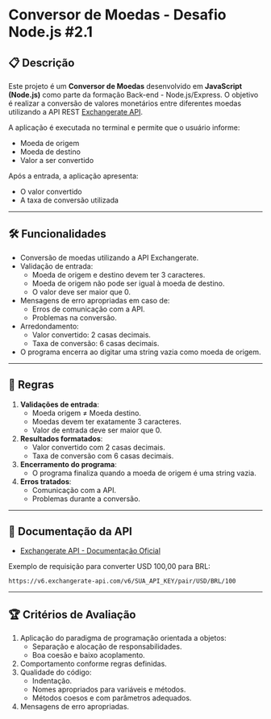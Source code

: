 # Conversor de Moedas - Desafio Node.js #2.1

## 📋 Descrição
Este projeto é um **Conversor de Moedas** desenvolvido em **JavaScript (Node.js)** como parte da formação Back-end - Node.js/Express. O objetivo é realizar a conversão de valores monetários entre diferentes moedas utilizando a API REST [Exchangerate API](https://www.exchangerate-api.com/docs/overview).

A aplicação é executada no terminal e permite que o usuário informe:
- Moeda de origem
- Moeda de destino
- Valor a ser convertido

Após a entrada, a aplicação apresenta:
- O valor convertido
- A taxa de conversão utilizada

---

## 🛠️ Funcionalidades
- Conversão de moedas utilizando a API Exchangerate.
- Validação de entrada:
  - Moeda de origem e destino devem ter 3 caracteres.
  - Moeda de origem não pode ser igual à moeda de destino.
  - O valor deve ser maior que 0.
- Mensagens de erro apropriadas em caso de:
  - Erros de comunicação com a API.
  - Problemas na conversão.
- Arredondamento:
  - Valor convertido: 2 casas decimais.
  - Taxa de conversão: 6 casas decimais.
- O programa encerra ao digitar uma string vazia como moeda de origem.

---

## 🎯 Regras
1. **Validações de entrada**:
   - Moeda origem ≠ Moeda destino.
   - Moedas devem ter exatamente 3 caracteres.
   - Valor de entrada deve ser maior que 0.
2. **Resultados formatados**:
   - Valor convertido com 2 casas decimais.
   - Taxa de conversão com 6 casas decimais.
3. **Encerramento do programa**:
   - O programa finaliza quando a moeda de origem é uma string vazia.
4. **Erros tratados**:
   - Comunicação com a API.
   - Problemas durante a conversão.

---

## 📖 Documentação da API
- [Exchangerate API - Documentação Oficial](https://www.exchangerate-api.com/docs/overview)

Exemplo de requisição para converter USD 100,00 para BRL:
```
https://v6.exchangerate-api.com/v6/SUA_API_KEY/pair/USD/BRL/100
```

---

## 🏆 Critérios de Avaliação
1. Aplicação do paradigma de programação orientada a objetos:
   - Separação e alocação de responsabilidades.
   - Boa coesão e baixo acoplamento.
2. Comportamento conforme regras definidas.
3. Qualidade do código:
   - Indentação.
   - Nomes apropriados para variáveis e métodos.
   - Métodos coesos e com parâmetros adequados.
4. Mensagens de erro apropriadas.
